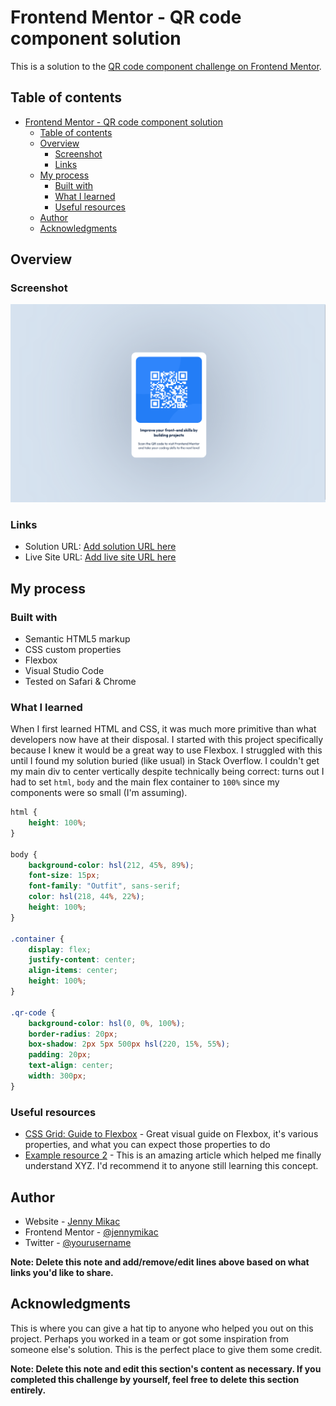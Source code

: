 # Frontend Mentor - QR code component solution

This is a solution to the [QR code component challenge on Frontend Mentor](https://www.frontendmentor.io/challenges/qr-code-component-iux_sIO_H). 

## Table of contents

- [Frontend Mentor - QR code component solution](#frontend-mentor---qr-code-component-solution)
  - [Table of contents](#table-of-contents)
  - [Overview](#overview)
    - [Screenshot](#screenshot)
    - [Links](#links)
  - [My process](#my-process)
    - [Built with](#built-with)
    - [What I learned](#what-i-learned)
    - [Useful resources](#useful-resources)
  - [Author](#author)
  - [Acknowledgments](#acknowledgments)

## Overview

### Screenshot

![](images/screenshot.png)

### Links

- Solution URL: [Add solution URL here](https://your-solution-url.com)
- Live Site URL: [Add live site URL here](https://your-live-site-url.com)

## My process

### Built with

- Semantic HTML5 markup
- CSS custom properties
- Flexbox
- Visual Studio Code
- Tested on Safari & Chrome

### What I learned

When I first learned HTML and CSS, it was much more primitive than what developers now have at their disposal. I started with this project specifically because I knew it would be a great way to use Flexbox. I struggled with this until I found my solution buried (like usual) in Stack Overflow. I couldn't get my main div to center vertically despite technically being correct: turns out I had to set `html`, `body` and the main flex container to `100%` since my components were so small (I'm assuming).

```css
html {
    height: 100%;
}

body {
    background-color: hsl(212, 45%, 89%);
    font-size: 15px;
    font-family: "Outfit", sans-serif;
    color: hsl(218, 44%, 22%);
    height: 100%;
}

.container {
    display: flex;
    justify-content: center;
    align-items: center;
    height: 100%;
}

.qr-code {
    background-color: hsl(0, 0%, 100%);
    border-radius: 20px;
    box-shadow: 2px 5px 500px hsl(220, 15%, 55%);
    padding: 20px;
    text-align: center;
    width: 300px;
}
```

### Useful resources

- [CSS Grid: Guide to Flexbox](https://css-tricks.com/snippets/css/a-guide-to-flexbox/) - Great visual guide on Flexbox, it's various properties, and what you can expect those properties to do
- [Example resource 2](https://www.example.com) - This is an amazing article which helped me finally understand XYZ. I'd recommend it to anyone still learning this concept.

## Author

- Website - [Jenny Mikac](https://www.jennymikac.com)
- Frontend Mentor - [@jennymikac](https://www.frontendmentor.io/profile/yourusername)
- Twitter - [@yourusername](https://www.twitter.com/yourusername)

**Note: Delete this note and add/remove/edit lines above based on what links you'd like to share.**

## Acknowledgments

This is where you can give a hat tip to anyone who helped you out on this project. Perhaps you worked in a team or got some inspiration from someone else's solution. This is the perfect place to give them some credit.

**Note: Delete this note and edit this section's content as necessary. If you completed this challenge by yourself, feel free to delete this section entirely.**
